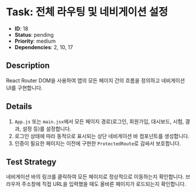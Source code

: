 # Task: 전체 라우팅 및 네비게이션 설정

- **ID**: 18
- **Status**: pending
- **Priority**: medium
- **Dependencies**: 2, 10, 17

## Description
React Router DOM을 사용하여 앱의 모든 페이지 간의 흐름을 정의하고 네비게이션 UI를 구현합니다.

## Details
1. `App.js` 또는 `main.jsx`에서 모든 페이지 경로(로그인, 회원가입, 대시보드, 시험, 결과, 설정 등)를 설정합니다.
2. 로그인 상태에 따라 동적으로 표시되는 상단 네비게이션 바 컴포넌트를 생성합니다.
3. 인증이 필요한 페이지는 이전에 구현한 `ProtectedRoute`로 감싸서 보호합니다.

## Test Strategy
네비게이션 바의 링크를 클릭하여 모든 페이지로 정상적으로 이동하는지 확인합니다. 브라우저 주소창에 직접 URL을 입력했을 때도 올바른 페이지가 로드되는지 확인합니다. 